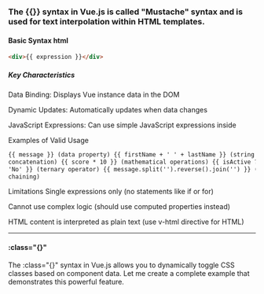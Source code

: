 ### The {{}} syntax in Vue.js is called "Mustache" syntax and is used for text interpolation within HTML templates.

#### Basic Syntax html

```html
<div>{{ expression }}</div>
```

##### Key Characteristics

Data Binding: Displays Vue instance data in the DOM

Dynamic Updates: Automatically updates when data changes

JavaScript Expressions: Can use simple JavaScript expressions inside

Examples of Valid Usage

```html
{{ message }} (data property) {{ firstName + ' ' + lastName }} (string
concatenation) {{ score * 10 }} (mathematical operations) {{ isActive ? 'Yes' :
'No' }} (ternary operator) {{ message.split('').reverse().join('') }} (method
chaining)
```

Limitations
Single expressions only (no statements like if or for)

Cannot use complex logic (should use computed properties instead)

HTML content is interpreted as plain text (use v-html directive for HTML)

<hr />

#### :class="{}"

The :class="{}" syntax in Vue.js allows you to dynamically toggle CSS classes based on component data. Let me create a complete example that demonstrates this powerful feature.

